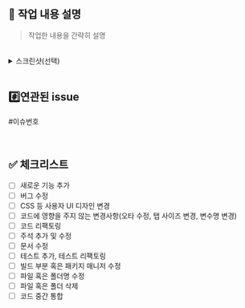 ## 📢 작업 내용 설명
> 작업한 내용을 간략히 설명

<br>

<details>
  <summary> 스크린샷(선택) </summary>

</details>

<br>

## #️⃣연관된  issue
#이슈번호

<br>



## ✅ 체크리스트
- [ ] 새로운 기능 추가
- [ ] 버그 수정
- [ ] CSS 등 사용자 UI 디자인 변경
- [ ] 코드에 영향을 주지 않는 변경사항(오타 수정, 탭 사이즈 변경, 변수명 변경)
- [ ] 코드 리팩토링
- [ ] 주석 추가 및 수정
- [ ] 문서 수정
- [ ] 테스트 추가, 테스트 리팩토링
- [ ] 빌드 부분 혹은 패키지 매니저 수정
- [ ] 파일 혹은 폴더명 수정
- [ ] 파일 혹은 폴더 삭제
- [ ] 코드 중간 통합
<br>
